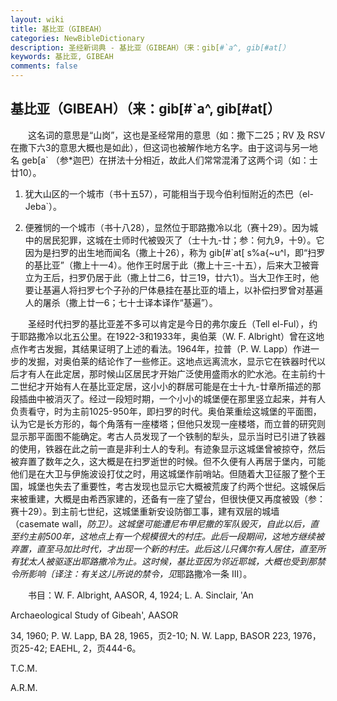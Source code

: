 ```yaml
---
layout: wiki
title: 基比亚（GIBEAH）
categories: NewBibleDictionary
description: 圣经新词典 - 基比亚（GIBEAH）（来：gib[#`a^, gib[#at[）
keywords: 基比亚, GIBEAH
comments: false
---
```


## 基比亚（GIBEAH）（来：gib[#`a^, gib[#at[）

　　这名词的意思是“山岗”，这也是圣经常用的意思（如：撒下二25；RV 及 RSV 在撒下六3的意思大概也是如此），但这词也被解作地方名字。由于这词与另一地名 geb[a` （参*迦巴）在拼法十分相近，故此人们常常混淆了这两个词（如：士廿10）。

1. 犹大山区的一个城市（书十五57），可能相当于现今伯利恒附近的杰巴（el-Jeba`）。

2. 便雅悯的一个城市（书十八28），显然位于耶路撒冷以北（赛十29）。因为城中的居民犯罪，这城在士师时代被毁灭了（士十九-廿；参：何九9，十9）。它因为是扫罗的出生地而闻名（撒上十26），称为 gib[#`at[ s%a{~u^l，即“扫罗的基比亚”（撒上十一4）。他作王时居于此（撒上十三-十五），后来大卫被膏立为王后，扫罗仍居于此（撒上廿二6，廿三19，廿六1）。当大卫作王时，他要让基遍人将扫罗七个子孙的尸体悬挂在基比亚的墙上，以补偿扫罗曾对基遍人的屠杀（撒上廿一6；七十士译本译作“基遍”）。

　　圣经时代扫罗的基比亚差不多可以肯定是今日的弗尔废丘（Tell el-Ful），约于耶路撒冷以北五公里。在1922-3和1933年，奥伯莱（W. F. Albright）曾在这地点作考古发掘，其结果证明了上述的看法。1964年，拉普（P. W. Lapp）作进一步的发掘，对奥伯莱的结论作了一些修正。这地点远离流水，显示它在铁器时代以后才有人在此定居，那时候山区居民才开始广泛使用盛雨水的贮水池。在主前约十二世纪才开始有人在基比亚定居，这小小的群居可能是在士十九-廿章所描述的那段插曲中被消灭了。经过一段短时期，一个小小的城堡便在那里竖立起来，并有人负责看守，时为主前1025-950年，即扫罗的时代。奥伯莱重绘这城堡的平面图，认为它是长方形的，每个角落有一座楼塔；但他只发现一座楼塔，而立普的研究则显示那平面图不能确定。考古人员发现了一个铁制的犁头，显示当时已引进了铁器的使用，铁器在此之前一直是非利士人的专利。有迹象显示这城堡曾被掠夺，然后被弃置了数年之久，这大概是在扫罗逝世的时候。但不久便有人再居于堡内，可能他们是在大卫与伊施波设打仗之时，用这城堡作前哨站。但随着大卫征服了整个王国，城堡也失去了重要性，考古发现也显示它大概被荒废了约两个世纪。这城保后来被重建，大概是由希西家建的，还备有一座了望台，但很快便又再度被毁（参：赛十29）。到主前七世纪，这城堡重新安设防御工事，建有双层的城墙（casemate wall，*防卫）。这城堡可能遭尼布甲尼撒的军队毁灭，自此以后，直至约主前500年，这地点上有一个规模很大的村庄。此后一段期间，这地方继续被弃置，直至马加比时代，才出现一个新的村庄。此后这儿只偶尔有人居住，直至所有犹太人被驱逐出耶路撒冷为止。这时候，基比亚因为邻近耶城，大概也受到那禁令所影响〔译注：有关这儿所说的禁令，见*耶路撒冷一条 III〕。

　　书目：W. F. Albright, AASOR, 4, 1924; L. A. Sinclair, 'An

Archaeological Study of Gibeah', AASOR

34, 1960; P. W. Lapp, BA 28, 1965，页2-10; N. W. Lapp, BASOR 223, 1976，页25-42; EAEHL, 2，页444-6。

T.C.M.

A.R.M.









